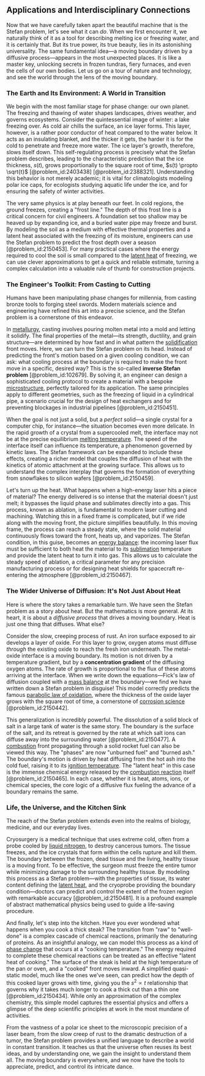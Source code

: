 ## Applications and Interdisciplinary Connections

Now that we have carefully taken apart the beautiful machine that is the Stefan problem, let's see what it can *do*. When we first encounter it, we naturally think of it as a tool for describing melting ice or freezing water, and it is certainly that. But its true power, its true beauty, lies in its astonishing universality. The same fundamental idea—a moving boundary driven by a diffusive process—appears in the most unexpected places. It is like a master key, unlocking secrets in frozen tundras, fiery furnaces, and even the cells of our own bodies. Let us go on a tour of nature and technology, and see the world through the lens of the moving boundary.

### The Earth and Its Environment: A World in Transition

We begin with the most familiar stage for phase change: our own planet. The freezing and thawing of water shapes landscapes, drives weather, and governs ecosystems. Consider the quintessential image of winter: a lake freezing over. As cold air chills the surface, an ice layer forms. This layer, however, is a rather poor conductor of heat compared to the water below. It acts as an insulating blanket, and the thicker it gets, the harder it is for the cold to penetrate and freeze more water. The ice layer's growth, therefore, slows itself down. This self-regulating process is precisely what the Stefan problem describes, leading to the characteristic prediction that the ice thickness, $s(t)$, grows proportionally to the square root of time, $s(t) \propto \sqrt{t}$ [@problem_id:2403438] [@problem_id:2388321]. Understanding this behavior is not merely academic; it is vital for climatologists modeling polar ice caps, for ecologists studying aquatic life under the ice, and for ensuring the safety of winter activities.

The very same physics is at play beneath our feet. In cold regions, the ground freezes, creating a "frost line." The depth of this frost line is a critical concern for civil engineers. A foundation set too shallow may be heaved up by expanding ice, and a buried water pipe may freeze and burst. By modeling the soil as a medium with effective thermal properties and a latent heat associated with the freezing of its moisture, engineers can use the Stefan problem to predict the frost depth over a season [@problem_id:2150453]. For many practical cases where the energy required to cool the soil is small compared to the [latent heat](@article_id:145538) of freezing, we can use clever approximations to get a quick and reliable estimate, turning a complex calculation into a valuable rule of thumb for construction projects.

### The Engineer's Toolkit: From Casting to Cutting

Humans have been manipulating phase changes for millennia, from casting bronze tools to forging steel swords. Modern materials science and engineering have refined this art into a precise science, and the Stefan problem is a cornerstone of this endeavor.

In [metallurgy](@article_id:158361), casting involves pouring molten metal into a mold and letting it solidify. The final properties of the metal—its strength, ductility, and grain structure—are determined by how fast and in what pattern the [solidification](@article_id:155558) front moves. Here, we can turn the Stefan problem on its head. Instead of predicting the front's motion based on a given cooling condition, we can ask: what cooling process at the boundary is required to make the front move in a specific, desired way? This is the so-called **inverse Stefan problem** [@problem_id:102679]. By solving it, an engineer can design a sophisticated cooling protocol to create a material with a bespoke [microstructure](@article_id:148107), perfectly tailored for its application. The same principles apply to different geometries, such as the freezing of liquid in a cylindrical pipe, a scenario crucial for the design of heat exchangers and for preventing blockages in industrial pipelines [@problem_id:2150451].

When the goal is not just a solid, but a *perfect* solid—a single crystal for a computer chip, for instance—the situation becomes even more delicate. In the rapid growth of a crystal from a supercooled melt, the interface may not be at the precise equilibrium [melting temperature](@article_id:195299). The speed of the interface itself can influence its temperature, a phenomenon governed by kinetic laws. The Stefan framework can be expanded to include these effects, creating a richer model that couples the diffusion of heat with the kinetics of atomic attachment at the growing surface. This allows us to understand the complex interplay that governs the formation of everything from snowflakes to silicon wafers [@problem_id:2150459].

Let's turn up the heat. What happens when a high-energy laser hits a piece of material? The energy delivered is so intense that the material doesn't just melt; it bypasses the liquid phase and sublimates directly into a gas. This process, known as ablation, is fundamental to modern laser cutting and machining. Watching this in a fixed frame is complicated, but if we ride along with the moving front, the picture simplifies beautifully. In this moving frame, the process can reach a steady state, where the solid material continuously flows toward the front, heats up, and vaporizes. The Stefan condition, in this guise, becomes an [energy balance](@article_id:150337): the incoming laser flux must be sufficient to both heat the material to its [sublimation](@article_id:138512) temperature and provide the latent heat to turn it into gas. This allows us to calculate the steady speed of ablation, a critical parameter for any precision manufacturing process or for designing heat shields for spacecraft re-entering the atmosphere [@problem_id:2150467].

### The Wider Universe of Diffusion: It's Not Just About Heat

Here is where the story takes a remarkable turn. We have seen the Stefan problem as a story about heat. But the mathematics is more general. At its heart, it is about a *diffusive process* that drives a moving boundary. Heat is just one thing that diffuses. What else?

Consider the slow, creeping process of rust. An iron surface exposed to air develops a layer of oxide. For this layer to grow, oxygen atoms must diffuse *through* the existing oxide to reach the fresh iron underneath. The metal-oxide interface is a moving boundary. Its motion is not driven by a temperature gradient, but by a **concentration gradient** of the diffusing oxygen atoms. The rate of growth is proportional to the flux of these atoms arriving at the interface. When we write down the equations—Fick's law of diffusion coupled with a [mass balance](@article_id:181227) at the boundary—we find we have written down a Stefan problem in disguise! This model correctly predicts the famous [parabolic law of oxidation](@article_id:166154), where the thickness of the oxide layer grows with the square root of time, a cornerstone of [corrosion science](@article_id:158454) [@problem_id:2150442].

This generalization is incredibly powerful. The dissolution of a solid block of salt in a large tank of water is the same story. The boundary is the surface of the salt, and its retreat is governed by the rate at which salt ions can diffuse away into the surrounding water [@problem_id:2150477]. A [combustion](@article_id:146206) front propagating through a solid rocket fuel can also be viewed this way. The "phases" are now "unburned fuel" and "burned ash." The boundary's motion is driven by heat diffusing from the hot ash into the cold fuel, raising it to its [ignition temperature](@article_id:199414). The "latent heat" in this case is the immense chemical energy released by the [combustion reaction](@article_id:152449) itself [@problem_id:2150465]. In each case, whether it is heat, atoms, ions, or chemical species, the core logic of a diffusive flux fueling the advance of a boundary remains the same.

### Life, the Universe, and the Kitchen Sink

The reach of the Stefan problem extends even into the realms of biology, medicine, and our everyday lives.

Cryosurgery is a medical technique that uses extreme cold, often from a probe cooled by [liquid nitrogen](@article_id:138401), to destroy cancerous tumors. The tissue freezes, and the ice crystals that form within the cells rupture and kill them. The boundary between the frozen, dead tissue and the living, healthy tissue is a moving front. To be effective, the surgeon must freeze the entire tumor while minimizing damage to the surrounding healthy tissue. By modeling this process as a Stefan problem—with the properties of tissue, its water content defining the [latent heat](@article_id:145538), and the cryoprobe providing the boundary condition—doctors can predict and control the extent of the frozen region with remarkable accuracy [@problem_id:2150481]. It is a profound example of abstract mathematical physics being used to guide a life-saving procedure.

And finally, let's step into the kitchen. Have you ever wondered what happens when you cook a thick steak? The transition from "raw" to "well-done" is a complex cascade of chemical reactions, primarily the denaturing of proteins. As an insightful analogy, we can model this process as a kind of [phase change](@article_id:146830) that occurs at a "cooking temperature." The energy required to complete these chemical reactions can be treated as an effective "latent heat of cooking." The surface of the steak is held at the high temperature of the pan or oven, and a "cooked" front moves inward. A simplified quasi-static model, much like the ones we've seen, can predict how the depth of this cooked layer grows with time, giving you the $s^2 \propto t$ relationship that governs why it takes much longer to cook a thick cut than a thin one [@problem_id:2150434]. While only an approximation of the complex chemistry, this simple model captures the essential physics and offers a glimpse of the deep scientific principles at work in the most mundane of activities.

From the vastness of a polar ice sheet to the microscopic precision of a laser beam, from the slow creep of rust to the dramatic destruction of a tumor, the Stefan problem provides a unified language to describe a world in constant transition. It teaches us that the universe often reuses its best ideas, and by understanding one, we gain the insight to understand them all. The moving boundary is everywhere, and we now have the tools to appreciate, predict, and control its intricate dance.
